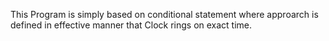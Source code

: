 This Program is simply based on conditional statement where approarch is defined in effective manner that Clock rings on exact time.
